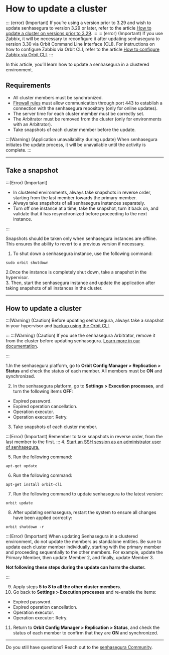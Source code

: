# How to update a cluster

::: (error) (Important)
If you’re using a version prior to 3.29 and wish to update senhasegura to version 3.29 or later, refer to the article [How to update a cluster on versions prior to 3.29](/v3-32/docs/installation-how-to-update-a-cluster-on-versions-prior-to-329).
:::
::: (error) (Important)
If you use Zabbix, it will be necessary to reconfigure it after updating senhasegura to version 3.30 via Orbit Command Line Interface (CLI). For instructions on how to configure Zabbix via Orbit CLI, refer to the article [How to configure Zabbix via Orbit CLI](/v3-32/docs/orbit-cli-how-to-configure-zabbix-via-orbit-cli).
:::

In this article, you’ll learn how to update a senhasegura in a clustered environment. 


## Requirements

* All cluster members must be synchronized.
* [Firewall rules](/v3-32/docs/installation-firewall-requirements) must allow communication through port 443 to establish a connection with the senhasegura repository (only for online updates). 
* The server time for each cluster member must be correctly set.
* The Arbitrator must be removed from the cluster (only for environments with an Arbitrator).
* Take snapshots of each cluster member before the update.


:::(Warning) (Application unavailability during update)
When senhasegura initiates the update process, it will be unavailable until the activity is complete.
:::

* * *

## Take a snapshot

:::(Error) (Important)

* In clustered environments, always take snapshots in reverse order, starting from the last member towards the primary member.
* Always take snapshots of all senhasegura instances separately.
* Turn off one instance at a time, take the snapshot, turn it back on, and validate that it has resynchronized before proceeding to the next instance.


:::

Snapshots should be taken only when senhasegura instances are offline. This ensures the ability to revert to a previous version if necessary.



1. To shut down a senhasegura instance, use the following command:

```Shell
sudo orbit shutdown
```
2.Once the instance is completely shut down, take a snapshot in the hypervisor.   
3. Then, start the senhasegura instance and update the application after taking snapshots of all instances in the cluster.



* * *

## How to update a cluster

:::(Warning) (Caution)
Before updating senhasegura, always take a snapshot in your hypervisor and [backup using the Orbit CLI](/v3-32/docs/orbit-cli-set-up-backup-schedule).

:::
:::(Warning) (Caution)
If you use the senhasegura Arbitrator, remove it from the cluster before updating senhasegura. [Learn more in our documentation](/v3-32/docs/arbitrator-remove-arbitrator).

:::

1.In the senhasegura platform, go to **Orbit Config Manager > Replication > Status** and check the status of each member. All members must be **ON** and synchronized.


2. In the senhasegura platform, go to **Settings > Execution processes**, and turn the following items **OFF**:



* Expired password.
* Expired operation cancellation. 
* Operation executor.
* Operation executor: Retry.


3. Take snapshots of each cluster member. 

:::(Error) (Important)
Remember to take snapshots in reverse order, from the last member to the first.
:::
4. [Start an SSH session as an administrator user of senhasegura.](/v3-32/docs/administration-ssh-access)




5. Run the following command:


```Shell
apt-get update
```
6. Run the following command:


 
```Shell
apt-get install orbit-cli
```

7. Run the following command to update senhasegura to the latest version:
```Shell
orbit update
```
8. After updating senhasegura, restart the system to ensure all changes have been applied correctly:


```Shell
orbit shutdown -r
```
:::(Error) (Important)
When updating Senhasegura in a clustered environment, do not update the members as standalone entities. Be sure to update each cluster member individually, starting with the primary member and proceeding sequentially to the other members. For example, update the Primary Member, then update Member 2, and finally, update Member 3. 

**Not following these steps during the update can harm the cluster.**

:::

9. Apply steps **5 to 8 to all the other cluster members**.
10. Go back to **Settings > Execution processes** and re-enable the items:



* Expired password.
* Expired operation cancellation.
* Operation executor.
* Operation executor: Retry.

11. Return to **Orbit Config Manager > Replication > Status**, and check the status of each member to confirm that they are **ON** and synchronized.



* * *

Do you still have questions? Reach out to the [senhasegura Community](https://community.senhasegura.io/).
